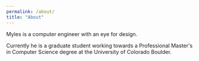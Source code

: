 ```yaml
---
permalink: /about/
title: "About"
---
```

Myles is a computer engineer with an eye for design.

Currently he is a graduate student working towards a Professional Master's in Computer Science degree at the University of Colorado Boulder. 
